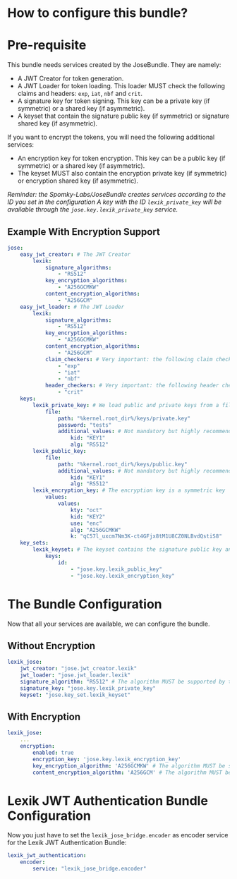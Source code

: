 How to configure this bundle?
=============================

# Pre-requisite

This bundle needs services created by the JoseBundle. They are namely:
* A JWT Creator for token generation.
* A JWT Loader for token loading. This loader MUST check the following claims and headers: `exp`, `iat`, `nbf` and `crit`.
* A signature key for token signing. This key can be a private key (if symmetric) or a shared key (if asymmetric).
* A keyset that contain the signature public key (if symmetric) or signature shared key (if asymmetric).

If you want to encrypt the tokens, you will need the following additional services:
* An encryption key for token encryption. This key can be a public key (if symmetric) or a shared key (if asymmetric).
* The keyset MUST also contain the encryption private key (if symmetric) or encryption shared key (if asymmetric).

*Reminder: the Spomky-Labs/JoseBundle creates services according to the ID you set in the configuration*
*A key with the ID `lexik_private_key` will be available through the `jose.key.lexik_private_key` service.*

Example With Encryption Support
-------------------------------

```yml
jose:
    easy_jwt_creator: # The JWT Creator
        lexik:
            signature_algorithms:
                - "RS512"
            key_encryption_algorithms:
                - "A256GCMKW"
            content_encryption_algorithms:
                - "A256GCM"
    easy_jwt_loader: # The JWT Loader
        lexik:
            signature_algorithms:
                - "RS512"
            key_encryption_algorithms:
                - "A256GCMKW"
            content_encryption_algorithms:
                - "A256GCM"
            claim_checkers: # Very important: the following claim checkers MUST be enabled
                - "exp"
                - "iat"
                - "nbf"
            header_checkers: # Very important: the following header checkers MUST be enabled
                - "crit"
    keys:
        lexik_private_key: # We load public and private keys from a file for the signature
            file:
                path: "%kernel.root_dir%/keys/private.key"
                password: "tests"
                additional_values: # Not mandatory but highly recommended
                    kid: "KEY1"
                    alg: "RS512"
        lexik_public_key:
            file:
                path: "%kernel.root_dir%/keys/public.key"
                additional_values: # Not mandatory but highly recommended
                    kid: "KEY1"
                    alg: "RS512"
        lexik_encryption_key: # The encryption key is a symmetric key
            values:
                values:
                    kty: "oct"
                    kid: "KEY2"
                    use: "enc"
                    alg: "A256GCMKW"
                    k: "qC57l_uxcm7Nm3K-ct4GFjx8tM1U8CZ0NLBvdQstiS8"
    key_sets:
        lexik_keyset: # The keyset contains the signature public key and the encryption shared key
            keys:
                id:
                    - "jose.key.lexik_public_key"
                    - "jose.key.lexik_encryption_key"
```

# The Bundle Configuration

Now that all your services are available, we can configure the bundle.

## Without Encryption

```yml
lexik_jose:
    jwt_creator: "jose.jwt_creator.lexik"
    jwt_loader: "jose.jwt_loader.lexik"
    signature_algorithm: "RS512" # The algorithm MUST be supported by the JWT Creator and the JWT Loader
    signature_key: "jose.key.lexik_private_key"
    keyset: "jose.key_set.lexik_keyset"
```

## With Encryption

```yml
lexik_jose:
    ...
    encryption:
        enabled: true
        encryption_key: 'jose.key.lexik_encryption_key'
        key_encryption_algorithm: 'A256GCMKW' # The algorithm MUST be supported by the JWT Creator and the JWT Loader
        content_encryption_algorithm: 'A256GCM' # The algorithm MUST be supported by the JWT Creator and the JWT Loader
```

# Lexik JWT Authentication Bundle Configuration

Now you just have to set the `lexik_jose_bridge.encoder` as encoder service for the Lexik JWT Authentication Bundle:

```yml
lexik_jwt_authentication:
    encoder:
        service: "lexik_jose_bridge.encoder"
```
